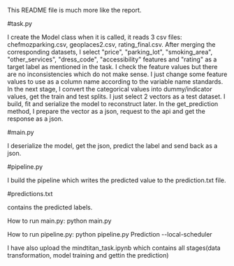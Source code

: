 This README file is much more like the report.

#task.py
  
I create the Model class when it is called, it reads 3 csv files: chefmozparking.csv, geoplaces2.csv, rating_final.csv.
After merging the corresponding datasets, I select "price", "parking_lot", "smoking_area", "other_services", "dress_code", "accessibility" features and "rating" as a target label as mentioned in the task.
I check the feature values but there are no inconsistencies which do not make sense. I just change some feature values to use as a column name according to the variable name standards. 
In the next stage, I convert the categorical values into dummy/indicator values, get the train and test splits. I just select 2 vectors as a test dataset. I build, fit and serialize the model to reconstruct later. 
In the get_prediction method, I prepare the vector as a json, request to the api and get the response as a json.

#main.py

I deserialize the model, get the json, predict the label and send back as a json.

#pipeline.py

I build the pipeline which writes the predicted value to the prediction.txt file.

#predictions.txt

contains the predicted labels.

How to run main.py: python main.py

How to run pipeline.py:  python pipeline.py Prediction  --local-scheduler

I have also upload the mindtitan_task.ipynb which contains all stages(data transformation, model training and gettin the prediction)
